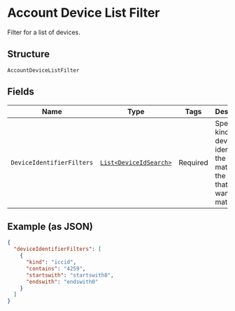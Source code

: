 
# Account Device List Filter

Filter for a list of devices.

## Structure

`AccountDeviceListFilter`

## Fields

| Name | Type | Tags | Description |
|  --- | --- | --- | --- |
| `DeviceIdentifierFilters` | [`List<DeviceIdSearch>`](../../doc/models/device-id-search.md) | Required | Specify the kind of the device identifier, the type of match, and the string that you want to match. |

## Example (as JSON)

```json
{
  "deviceIdentifierFilters": [
    {
      "kind": "iccid",
      "contains": "4259",
      "startswith": "startswith8",
      "endswith": "endswith0"
    }
  ]
}
```

